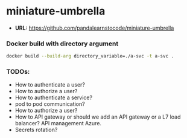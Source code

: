 # miniature-umbrella

* __URL:__ https://github.com/pandalearnstocode/miniature-umbrella

### Docker build with directory argument

```bash
docker build --build-arg directory_variable=./a-svc -t a-svc .
```

### TODOs:

* How to authenticate a user?
* How to authorize a user?
* How to authenticate a service?
* pod to pod communication?
* How to authorize a user?
* How to API gateway or should we add an API gateway or a L7 load balancer? API management Azure.
* Secrets rotation?
